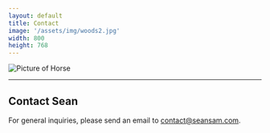 ```yaml
---
layout: default
title: Contact
image: '/assets/img/woods2.jpg'
width: 800
height: 768
---
```


<div class="row">

  <div class="col-lg-4 col-md-4 content animated fadeIn">
    <img src="{{ '/assets/img/woods2.jpg' | prepend: site.baseurl }}" class="img-fluid px-1 py-2" alt="Picture of Horse">
  </div>

  <div class="col-lg-8 col-md-8 animated fadeIn">
  <hr>
  <h2>Contact Sean</h2>

  <p>For general inquiries, please send an email to <a href="mailto:contact@seansam.com">contact@seansam.com</a>.</p>
  
  </div>

</div>
